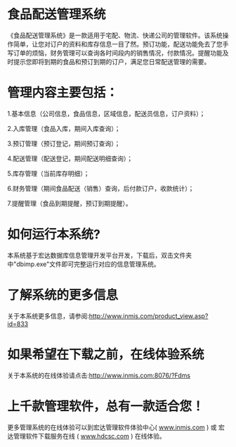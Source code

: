 # 食品配送管理系统

  《食品配送管理系统》是一款适用于宅配、物流、快递公司的管理软件。该系统操作简单，让您对订户的资料和库存信息一目了然。预订功能，配送功能免去了您手写订单的烦恼，财务管理可以查询各时间段内的销售情况，付款情况。提醒功能及时提示您即将到期的食品和预订到期的订户，满足您日常配送管理的需要。
  
# 管理内容主要包括：

1.基本信息（公司信息，食品信息，区域信息，配送员信息，订户资料）；

2.入库管理（食品入库，期间入库查询）；

3.预订管理（预订登记，期间预订查询）；

4.配送管理（配送登记，期间配送明细查询）；

5.库存管理（当前库存明细）；

6.财务管理（期间食品配送（销售）查询，后付款订户，收款统计）；

7.提醒管理（食品到期提醒，预订到期提醒）。

# 如何运行本系统?

本系统基于宏达数据库信息管理开发平台开发，下载后，双击文件夹中"dbimp.exe"文件即可完整运行对应的信息管理系统。

# 了解系统的更多信息

关于本系统更多信息，请参阅:http://www.inmis.com/product_view.asp?id=833

# 如果希望在下载之前，在线体验系统

关于本系统的在线体验请点击:http://www.inmis.com:8076/?Fdms

# 上千款管理软件，总有一款适合您！

更多管理系统的在线体验可以到宏达管理软件体验中心( www.inmis.com ) 或 宏达管理软件下载服务在线 ( www.hdcsc.com ) 在线体验。

